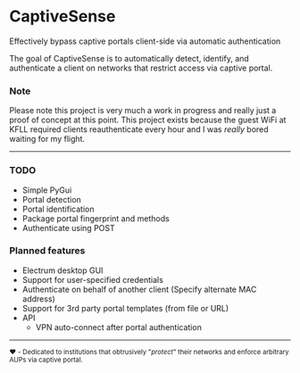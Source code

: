 # CaptiveSense
Effectively bypass captive portals client-side via automatic authentication

The goal of CaptiveSense is to automatically detect, identify, and authenticate a client on networks that restrict access via captive portal.

### Note
Please note this project is very much a work in progress and really just a proof of concept at this point. This project exists because the guest WiFi at KFLL required clients reauthenticate every hour and I was _really_ bored waiting for my flight.

---

### TODO
- Simple PyGui
- Portal detection
- Portal identification
- Package portal fingerprint and methods
- Authenticate using POST


### Planned features
- Electrum desktop GUI
- Support for user-specified credentials
- Authenticate on behalf of another client (Specify alternate MAC address)
- Support for 3rd party portal templates (from file or URL)
- API
	- VPN auto-connect after portal authentication

---

<sub>:heart: - Dedicated to institutions that obtrusively "*protect*" their networks and enforce arbitrary AUPs via captive portal.</sub>
